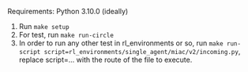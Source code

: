 Requirements: Python 3.10.0 (ideally)

1. Run `make setup`
2. For test, run `make run-circle`
3. In order to run any other test in rl_environments or so, run `make run-script script=rl_environments/single_agent/miac/v2/incoming.py`, replace script=... with the route of the file to execute.
